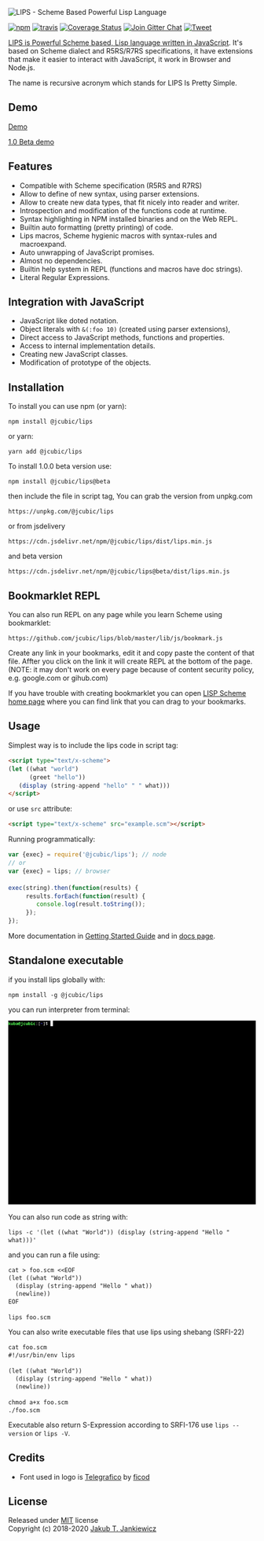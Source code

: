 ![LIPS - Scheme Based Powerful Lisp Language](https://github.com/jcubic/lips/blob/devel/assets/lips.svg?raw=true)

[![npm](https://img.shields.io/badge/npm-1.0.0%E2%80%93beta.5-blue.svg)](https://www.npmjs.com/package/@jcubic/lips)
[![travis](https://travis-ci.org/jcubic/lips.svg?branch=devel&82b9191f07e6b8bf3e6ad82841358385a11ed924)](https://travis-ci.org/jcubic/lips)
[![Coverage Status](https://coveralls.io/repos/github/jcubic/lips/badge.svg?branch=devel&2c48907438a7265935a7b21e6931008d)](https://coveralls.io/github/jcubic/lips?branch=devel)
[![Join Gitter Chat](https://badges.gitter.im/Join%20Chat.svg)](https://gitter.im/jcubic/lips)
<a href="https://twitter.com/intent/tweet?text=Powerful%20Scheme%20based%20lisp%20language%20written%20in%20JavaScript.%20It%20make%20programmer%20live%20easier%20by%20better%20interaction%20with%20JS.%20Use%20full%20power%20of%20JavaScript,%20lisp%20and%20npm%20to%20create%20your%20applications.&url=https://github.com/jcubic/lips&hashtags=javascript,opensource,lisp,scheme,language,programming">
   <img src="https://github.com/jcubic/lips/blob/devel/assets/tweet-shield.svg?raw=true" alt="Tweet" height="20"/>
</a>

[LIPS is Powerful Scheme based, Lisp language written in JavaScript](https://jcubic.github.io/lips).
It's based on Scheme dialect and R5RS/R7RS specifications, it have extensions that make it easier
to interact with JavaScript, it work in Browser and Node.js.

The name is recursive acronym which stands for LIPS Is Pretty Simple.

## Demo

[Demo](https://jcubic.github.io/lips/#demo)

[1.0 Beta demo](https://jcubic.github.io/lips/beta.html)

## Features

* Compatible with Scheme specification (R5RS and R7RS)
* Allow to define of new syntax, using parser extensions.
* Allow to create new data types, that fit nicely into reader and writer.
* Introspection and modification of the functions code at runtime.
* Syntax highlighting in NPM installed binaries and on the Web REPL.
* Builtin auto formatting (pretty printing) of code.
* Lips macros, Scheme hygienic macros with syntax-rules and macroexpand.
* Auto unwrapping of JavaScript promises.
* Almost no dependencies.
* Builtin help system in REPL (functions and macros have doc strings).
* Literal Regular Expressions.

## Integration with JavaScript

* JavaScript like doted notation.
* Object literals with `&(:foo 10)` (created using parser extensions),
* Direct access to JavaScript methods, functions and properties.
* Access to internal implementation details.
* Creating new JavaScript classes.
* Modification of prototype of the objects.

## Installation

To install you can use npm (or yarn):

```
npm install @jcubic/lips
```

or yarn:

```
yarn add @jcubic/lips
```

To install 1.0.0 beta version use:

```
npm install @jcubic/lips@beta
```

then include the file in script tag, You can grab the version from unpkg.com

```
https://unpkg.com/@jcubic/lips
```

or from jsdelivery

```
https://cdn.jsdelivr.net/npm/@jcubic/lips/dist/lips.min.js
```

and  beta version


```
https://cdn.jsdelivr.net/npm/@jcubic/lips@beta/dist/lips.min.js
```

## Bookmarklet REPL


You can also run REPL on any page while you learn Scheme using bookmarklet:

```
https://github.com/jcubic/lips/blob/master/lib/js/bookmark.js
```

Create any link in your bookmarks, edit it and copy paste the content of that file.
Affter you click on the link it will create REPL at the bottom of the page.
(NOTE: it may don't work on every page because of content security policy, 
e.g. google.com or gihub.com)

If you have trouble with creating bookmarklet you can open
[LISP Scheme home page](https://jcubic.github.io/lips/#bookmark) where you can
find link that you can drag to your bookmarks.

## Usage


Simplest way is to include the lips code in script tag:

```html
<script type="text/x-scheme">
(let ((what "world")
      (greet "hello"))
   (display (string-append "hello" " " what)))
</script>
```

or use `src` attribute:

```html
<script type="text/x-scheme" src="example.scm"></script>
```

Running programmatically:

```javascript
var {exec} = require('@jcubic/lips'); // node
// or
var {exec} = lips; // browser

exec(string).then(function(results) {
     results.forEach(function(result) {
        console.log(result.toString());
     });
});
```

More documentation in [Getting Started Guide](https://github.com/jcubic/lips/wiki/Getting-Started) and
in [docs page](https://jcubic.github.io/lips/docs.html).

## Standalone executable

if you install lips globally with:

```
npm install -g @jcubic/lips
```

you can run interpreter from terminal:

![LIPS: Scheme interactive terminal](https://github.com/jcubic/lips/blob/devel/assets/screencast.gif?raw=true)


You can also run code as string with:

```
lips -c '(let ((what "World")) (display (string-append "Hello " what)))'
```

and you can run a file using:

```
cat > foo.scm <<EOF
(let ((what "World"))
  (display (string-append "Hello " what))
  (newline))
EOF

lips foo.scm
```

You can also write executable files that use lips using shebang (SRFI-22)

```
cat foo.scm
#!/usr/bin/env lips

(let ((what "World"))
  (display (string-append "Hello " what))
  (newline))

chmod a+x foo.scm
./foo.scm
```

Executable also return S-Expression according to SRFI-176 use `lips --version` or `lips -V`.

## Credits
* Font used in logo is [Telegrafico](https://www.dafont.com/telegrafico.font) by [ficod](https://www.deviantart.com/ficod)

## License

Released under [MIT](http://opensource.org/licenses/MIT) license<br/>
Copyright (c) 2018-2020 [Jakub T. Jankiewicz](https://jcubic.pl/jakub-jankiewicz)
